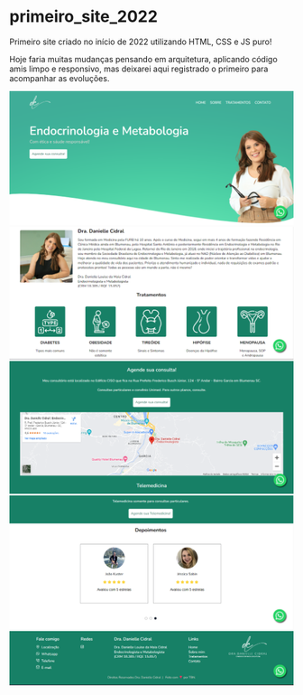 # primeiro_site_2022

Primeiro site criado no início de 2022 utilizando HTML, CSS e JS puro!

Hoje faria muitas mudanças pensando em arquitetura, aplicando código amis limpo e responsivo, mas deixarei aqui registrado o primeiro para acompanhar as evoluções.

![imagem banner](image.png)
![imagem section sobre](image-1.png)
![imagem section contato](image-2.png)
![imagem section depoimentos](image-3.png)
![imagem footer](image-4.png)
